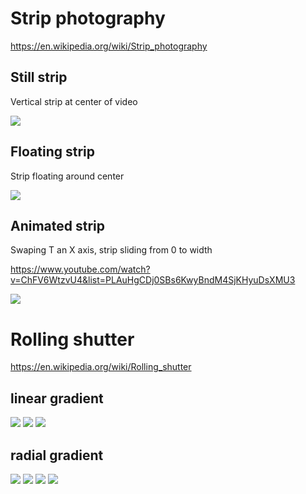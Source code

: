 # Strip photography

https://en.wikipedia.org/wiki/Strip_photography

## Still strip

Vertical strip at center of video

![](https://raw.githubusercontent.com/peko/rolling-shutter/master/img/gumball.png)

## Floating strip

Strip floating around center

![](https://raw.githubusercontent.com/peko/rolling-shutter/master/img/gumball_sin.png)

## Animated strip

Swaping T an X axis, strip sliding from 0 to width

https://www.youtube.com/watch?v=ChFV6WtzvU4&list=PLAuHgCDj0SBs6KwyBndM4SjKHyuDsXMU3

[![](https://img.youtube.com/vi/Bf1Q_JJ0C4w/0.jpg)](https://www.youtube.com/watch?v=ChFV6WtzvU4&list=PLAuHgCDj0SBs6KwyBndM4SjKHyuDsXMU3&index=4)

# Rolling shutter

https://en.wikipedia.org/wiki/Rolling_shutter

## linear gradient

[![](https://img.youtube.com/vi/c3CF-kaLe_o/1.jpg)](https://www.youtube.com/watch?v=c3CF-kaLe_o)
[![](https://img.youtube.com/vi/YEHwRu7DFR4/1.jpg)](https://www.youtube.com/watch?v=YEHwRu7DFR4)
[![](https://img.youtube.com/vi/EupMUpENvEs/1.jpg)](https://www.youtube.com/watch?v=EupMUpENvEs)

## radial gradient

[![](https://img.youtube.com/vi/iSyaWRyFUJE/1.jpg)](https://www.youtube.com/watch?v=iSyaWRyFUJE)
[![](https://img.youtube.com/vi/UxM98UgQQSk/1.jpg)](https://www.youtube.com/watch?v=UxM98UgQQSk)
[![](https://img.youtube.com/vi/ZXp0hzuBnmM/1.jpg)](https://www.youtube.com/watch?v=ZXp0hzuBnmM)
[![](https://img.youtube.com/vi/-MSpQHJsTYI/1.jpg)](https://www.youtube.com/watch?v=-MSpQHJsTYI)

